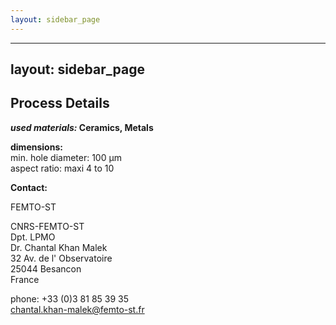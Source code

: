 ```yaml
---
layout: sidebar_page
---
```


---
layout: sidebar_page
---

## Process Details

__*used materials:* Ceramics, Metals__

__dimensions:__  	
min. hole diameter:	100 µm  
aspect ratio:	maxi 4 to 10
<!--break-->
__Contact:__

FEMTO-ST

CNRS-FEMTO-ST  
Dpt. LPMO  
Dr. Chantal Khan Malek  
32 Av. de l' Observatoire  
25044 Besancon   
France

phone: +33 (0)3 81 85 39 35  
chantal.khan-malek@femto-st.fr